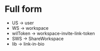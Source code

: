 # Full form

- US -> user
- WS -> workspace
- wilToken -> workspace-invite-link-token
- SWS -> ShareWorkspace
- lib -> link-in-bio
